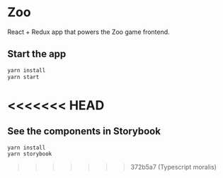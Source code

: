 # Zoo

React + Redux app that powers the Zoo game frontend.

## Start the app

```bash
yarn install
yarn start
```
<<<<<<< HEAD
=======

## See the components in Storybook

```
yarn install
yarn storybook
```
>>>>>>> 372b5a7 (Typescript moralis)
